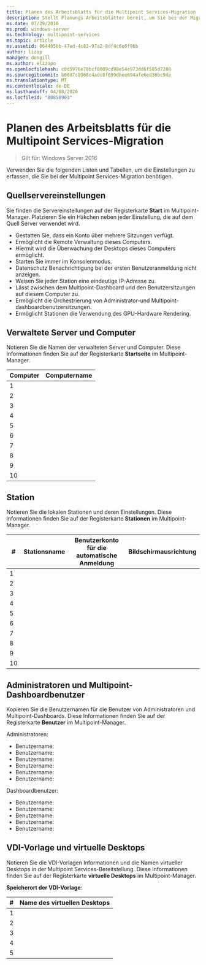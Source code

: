 ```yaml
---
title: Planen des Arbeitsblatts für die Multipoint Services-Migration
description: Stellt Planungs Arbeitsblätter bereit, um Sie bei der Migration zu Multipoint Services in Windows Server 2016 zu unterstützen.
ms.date: 07/29/2016
ms.prod: windows-server
ms.technology: multipoint-services
ms.topic: article
ms.assetid: 864405bb-47ed-4c83-97a2-8df4c6e6f96b
author: lizap
manager: dongill
ms.author: elizapo
ms.openlocfilehash: c0d5976e70bcf8009cd98e54e973dd6f585d7208
ms.sourcegitcommit: b00d7c8968c4adc8f699dbee694afe6ed36bc9de
ms.translationtype: MT
ms.contentlocale: de-DE
ms.lasthandoff: 04/08/2020
ms.locfileid: "80858903"
---
```

# <a name="planning-worksheet-for-multipoint-services-migration"></a>Planen des Arbeitsblatts für die Multipoint Services-Migration

>Gilt für: Windows Server 2016

Verwenden Sie die folgenden Listen und Tabellen, um die Einstellungen zu erfassen, die Sie bei der Multipoint Services-Migration benötigen.

## <a name="source-server-settings"></a>Quellservereinstellungen

Sie finden die Servereinstellungen auf der Registerkarte **Start** im Multipoint-Manager. Platzieren Sie ein Häkchen neben jeder Einstellung, die auf dem Quell Server verwendet wird.

- Gestatten Sie, dass ein Konto über mehrere Sitzungen verfügt.
- Ermöglicht die Remote Verwaltung dieses Computers.
- Hiermit wird die Überwachung der Desktops dieses Computers ermöglicht.
- Starten Sie immer im Konsolenmodus.
- Datenschutz Benachrichtigung bei der ersten Benutzeranmeldung nicht anzeigen.
- Weisen Sie jeder Station eine eindeutige IP-Adresse zu.
- Lässt zwischen dem Multipoint-Dashboard und den Benutzersitzungen auf diesem Computer zu.
- Ermöglicht die Orchestrierung von Administrator-und Multipoint-dashboardbenutzersitzungen.
- Ermöglicht Stationen die Verwendung des GPU-Hardware Rendering.

## <a name="managed-servers-and-computers"></a>Verwaltete Server und Computer

Notieren Sie die Namen der verwalteten Server und Computer. Diese Informationen finden Sie auf der Registerkarte **Startseite** im Multipoint-Manager.

| Computer | Computername |
|----------|---------------|
| 1        |               |
| 2        |               |
| 3        |               |
| 4        |               |
| 5        |               |
| 6        |               |
| 7        |               |
| 8        |               |
| 9        |               |
| 10       |               |


## <a name="stations"></a>Station

Notieren Sie die lokalen Stationen und deren Einstellungen. Diese Informationen finden Sie auf der Registerkarte **Stationen** im Multipoint-Manager.

| #  | Stationsname | Benutzerkonto für die automatische Anmeldung | Bildschirmausrichtung |
|----|--------------|-------------------------|---------------------|
| 1  |              |                         |                     |
| 2  |              |                         |                     |
| 3  |              |                         |                     |
| 4  |              |                         |                     |
| 5  |              |                         |                     |
| 6  |              |                         |                     |
| 7  |              |                         |                     |
| 8  |              |                         |                     |
| 9  |              |                         |                     |
| 10 |              |                         |                     |

## <a name="administrators-and-multipoint-dashboard-users"></a>Administratoren und Multipoint-Dashboardbenutzer

Kopieren Sie die Benutzernamen für die Benutzer von Administratoren und Multipoint-Dashboards. Diese Informationen finden Sie auf der Registerkarte **Benutzer** im Multipoint-Manager.

Administratoren:

- Benutzername:
- Benutzername:
- Benutzername:
- Benutzername:
- Benutzername:
- Benutzername:

Dashboardbenutzer:

- Benutzername:
- Benutzername:
- Benutzername:
- Benutzername:
- Benutzername:

## <a name="vdi-template-and-virtual-desktops"></a>VDI-Vorlage und virtuelle Desktops

Notieren Sie die VDI-Vorlagen Informationen und die Namen virtueller Desktops in der Multipoint Services-Bereitstellung. Diese Informationen finden Sie auf der Registerkarte **virtuelle Desktops** im Multipoint-Manager.

**Speicherort der VDI-Vorlage**: 

| # | Name des virtuellen Desktops      |
|---|---------------------------|
| 1 |                           |
| 2 |                           |
| 3 |                           |
| 4 |                           |
| 5 |                           |